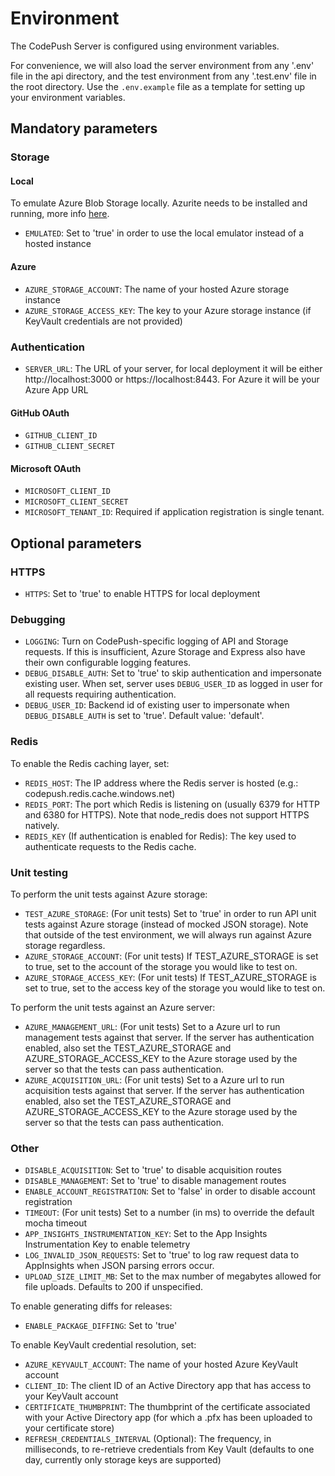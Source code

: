 # Environment

The CodePush Server is configured using environment variables.

For convenience, we will also load the server environment from any '.env' file in the api directory, and the test environment from any '.test.env' file in the root directory. Use the `.env.example` file as a template for setting up your environment variables.

## Mandatory parameters

### Storage

#### Local

To emulate Azure Blob Storage locally. Azurite needs to be installed and running, more info [here](README.md#local).
- `EMULATED`: Set to 'true' in order to use the local emulator instead of a hosted instance

#### Azure
- `AZURE_STORAGE_ACCOUNT`: The name of your hosted Azure storage instance
- `AZURE_STORAGE_ACCESS_KEY`: The key to your Azure storage instance (if KeyVault credentials are not provided)

### Authentication 

- `SERVER_URL`: The URL of your server, for local deployment it will be either http://localhost:3000 or https://localhost:8443. For Azure it will be your Azure App URL

#### GitHub OAuth 

- `GITHUB_CLIENT_ID`
- `GITHUB_CLIENT_SECRET`

#### Microsoft OAuth

- `MICROSOFT_CLIENT_ID`
- `MICROSOFT_CLIENT_SECRET`
- `MICROSOFT_TENANT_ID`: Required if application registration is single tenant.

## Optional parameters

### HTTPS
- `HTTPS`: Set to 'true' to enable HTTPS for local deployment

### Debugging

- `LOGGING`: Turn on CodePush-specific logging of API and Storage requests. If this is insufficient, Azure Storage and Express also have their own configurable logging features.
- `DEBUG_DISABLE_AUTH`: Set to 'true' to skip authentication and impersonate existing user. When set, server uses `DEBUG_USER_ID` as logged in user for all requests requiring authentication.
- `DEBUG_USER_ID`: Backend id of existing user to impersonate when `DEBUG_DISABLE_AUTH` is set to 'true'. Default value: 'default'. 

### Redis
To enable the Redis caching layer, set:

- `REDIS_HOST`: The IP address where the Redis server is hosted (e.g.: codepush.redis.cache.windows.net)
- `REDIS_PORT`: The port which Redis is listening on (usually 6379 for HTTP and 6380 for HTTPS). Note that node_redis does not support HTTPS natively.
- `REDIS_KEY` (If authentication is enabled for Redis): The key used to authenticate requests to the Redis cache.

### Unit testing
To perform the unit tests against Azure storage:

- `TEST_AZURE_STORAGE`: (For unit tests) Set to 'true' in order to run API unit tests against Azure storage (instead of mocked JSON storage). Note that outside of the test environment, we will always run against Azure storage regardless.
- `AZURE_STORAGE_ACCOUNT`: (For unit tests) If TEST_AZURE_STORAGE is set to true, set to the account of the storage you would like to test on.
- `AZURE_STORAGE_ACCESS_KEY`: (For unit tests) If TEST_AZURE_STORAGE is set to true, set to the access key of the storage you would like to test on.

To perform the unit tests against an Azure server:

- `AZURE_MANAGEMENT_URL`: (For unit tests) Set to a Azure url to run management tests against that server. If the server has authentication enabled, also set the TEST_AZURE_STORAGE and AZURE_STORAGE_ACCESS_KEY to the Azure storage used by the server so that the tests can pass authentication.
- `AZURE_ACQUISITION_URL`: (For unit tests) Set to a Azure url to run acquisition tests against that server. If the server has authentication enabled, also set the TEST_AZURE_STORAGE and AZURE_STORAGE_ACCESS_KEY to the Azure storage used by the server so that the tests can pass authentication.

### Other

- `DISABLE_ACQUISITION`: Set to 'true' to disable acquisition routes
- `DISABLE_MANAGEMENT`: Set to 'true' to disable management routes
- `ENABLE_ACCOUNT_REGISTRATION`: Set to 'false' in order to disable account registration
- `TIMEOUT`: (For unit tests) Set to a number (in ms) to override the default mocha timeout
- `APP_INSIGHTS_INSTRUMENTATION_KEY`: Set to the App Insights Instrumentation Key to enable telemetry
- `LOG_INVALID_JSON_REQUESTS`: Set to 'true' to log raw request data to AppInsights when JSON parsing errors occur.
- `UPLOAD_SIZE_LIMIT_MB`: Set to the max number of megabytes allowed for file uploads. Defaults to 200 if unspecified.

To enable generating diffs for releases:

- `ENABLE_PACKAGE_DIFFING`: Set to 'true'

To enable KeyVault credential resolution, set:

- `AZURE_KEYVAULT_ACCOUNT`: The name of your hosted Azure KeyVault account
- `CLIENT_ID`: The client ID of an Active Directory app that has access to your KeyVault account
- `CERTIFICATE_THUMBPRINT`: The thumbprint of the certificate associated with your Active Directory app (for which a .pfx has been uploaded to your certificate store)
- `REFRESH_CREDENTIALS_INTERVAL` (Optional): The frequency, in milliseconds, to re-retrieve credentials from Key Vault (defaults to one day, currently only storage keys are supported)
